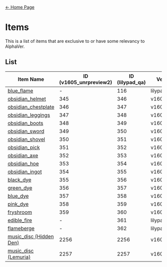 [← Home Page](../README.md)  

# Items
This is a list of items that are exclusive to or have some relevancy to AlphaVer.

## List
| Item Name | ID (v1605_unrpreview2) | ID (lilypad_qa) | Version Added |
|-----------|-------------------|-----------------|---------------|
| [blue_flame](./blue_flame.md) | - | 116 | lilypad_qa |
| [obsidian_helmet](./obsidian_helmet.md) | 345 | 346 | v1605_unrpreview2 |
| [obsidian_chestplate](./obsidian_chestplate.md) | 346 | 347 | v1605_unrpreview2 |
| [obsidian_leggings](./obsidian_leggings.md) | 347 | 348 | v1605_unrpreview2 |
| [obsidian_boots](./obsidian_boots.md) | 348 | 349 | v1605_unrpreview2 |
| [obsidian_sword](./obsidian_sword.md) | 349 | 350 | v1605_unrpreview2 |
| [obsidian_shovel](./obsidian_shovel.md) | 350 | 351 | v1605_unrpreview2 |
| [obsidian_pick](./obsidian_pick.md) | 351 | 352 | v1605_unrpreview2 |
| [obsidian_axe](./obsidian_axe.md) | 352 | 353 | v1605_unrpreview2 |
| [obsidian_hoe](./obsidian_hoe.md) | 353 | 354 | v1605_unrpreview2 |
| [obsidian_ingot](./obsidian_ingot.md) | 354 | 355 | v1605_unrpreview2 |
| [black_dye](./black_dye.md) | 355 | 356 | v1605_unrpreview2 |
| [green_dye](./green_dye.md) | 356 | 357 | v1605_unrpreview2 |
| [blue_dye](./blue_dye.md) | 357 | 358 | v1605_unrpreview2 |
| [pink_dye](./pink_dye.md) | 358 | 359 | v1605_unrpreview2 |
| [fryshroom](./fryshroom.md) | 359 | 360 | v1605_unrpreview2 |
| [edible_fire](./edible_fire.md) | - | 361 | lilypad_qa |
| [flameberge](./flameberge.md) | - | 362 | lilypad_qa |
| [music_disc (Hidden Den)](./hidden_den.md) | 2256 | 2256 | v1605_unrpreview2 |
| [music_disc (Lemuria)](./lemuria.md) | 2257 | 2257 | v1605_unrpreview2 |
